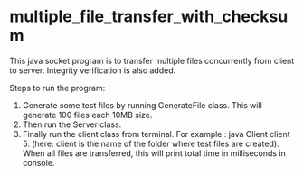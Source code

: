 # multiple_file_transfer_with_checksum
This java socket program is to transfer multiple files concurrently from client to server. Integrity verification is also added.

Steps to run the program:

1. Generate some test files by running GenerateFile class. This will generate 100 files each 10MB size.
2. Then run the Server class.
3. Finally run the client class from terminal. For example : java Client client 5. (here: client is the name of the folder where test files are created).
When all files are transferred, this will print total time in milliseconds in console.
